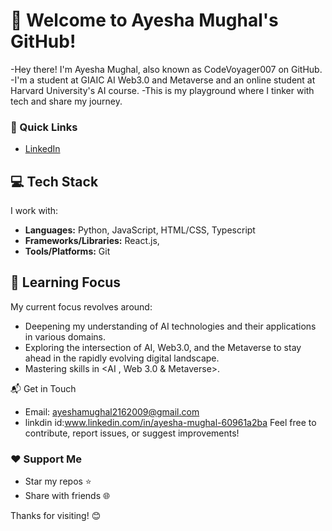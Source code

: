 # 👋 Welcome to Ayesha Mughal's GitHub!

-Hey there! I'm Ayesha Mughal, also known as CodeVoyager007 on GitHub.
-I'm a student at GIAIC AI Web3.0 and Metaverse and an online student at Harvard University's AI course.
-This is my playground where I tinker with tech and share my journey.

### 🌟 Quick Links
- [LinkedIn](www.linkedin.com/in/ayesha-mughal-24a252322)
  
## 💻 Tech Stack

I work with:

- **Languages:** Python, JavaScript, HTML/CSS, Typescript
- **Frameworks/Libraries:**  React.js,
- **Tools/Platforms:** Git


## 🎯 Learning Focus

My current focus revolves around:

- Deepening my understanding of AI technologies and their applications in various domains.
- Exploring the intersection of AI, Web3.0, and the Metaverse to stay ahead in the rapidly evolving digital landscape.
- Mastering skills in <AI , Web 3.0 & Metaverse>.


 📬 Get in Touch

- Email: ayeshamughal2162009@gmail.com
- linkdin id:www.linkedin.com/in/ayesha-mughal-60961a2ba
Feel free to contribute, report issues, or suggest improvements!

### ❤️ Support Me

- Star my repos ⭐
- Share with friends 🌐

Thanks for visiting! 😊

